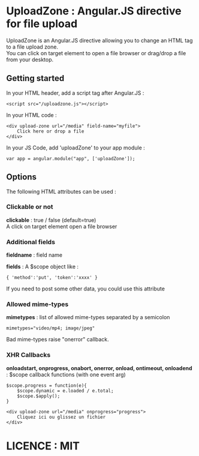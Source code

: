 # UploadZone : Angular.JS directive for file upload
UploadZone is an Angular.JS directive allowing you to change an HTML tag to a file upload zone.  
You can click on target element to open a file browser or drag/drop a file from your desktop.

## Getting started

In your HTML header, add a script tag after Angular.JS :  
```
<script src="/uploadzone.js"></script>
```

In your HTML code :  
```
<div upload-zone url="/media" field-name="myfile">
	Click here or drop a file
</div>
```
In your JS Code, add 'uploadZone' to your app module :
```
var app = angular.module("app", ['uploadZone']);
```

## Options

The following HTML attributes can be used :

### Clickable or not
**clickable** : true / false (default=true)  
A click on target element open a file browser

### Additional fields
**fieldname** : field name

**fields** : A $scope object like :
```
{ 'method':'put', 'token':'xxxx' } 
```
If you need to post some other data, you could use this attribute

### Allowed mime-types
**mimetypes** : list of allowed mime-types separated by a semicolon
```
mimetypes="video/mp4; image/jpeg"
```
Bad mime-types raise "onerror" callback.

### XHR Callbacks
**onloadstart, onprogress, onabort, onerror, onload, ontimeout, onloadend** : $scope callback functions (with one event arg)
```
$scope.progress = function(e){
    $scope.dynamic = e.loaded / e.total;
    $scope.$apply();
}
```
```
<div upload-zone url="/media" onprogress="progress">
    Cliquez ici ou glissez un fichier
</div>
```

# LICENCE : MIT
